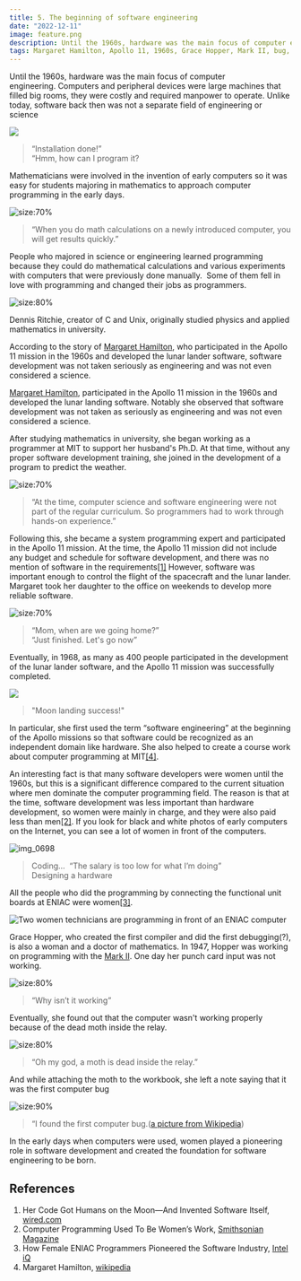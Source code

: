 ```yaml
---
title: 5. The beginning of software engineering
date: "2022-12-11"
image: feature.png
description: Until the 1960s, hardware was the main focus of computer engineering... 
tags: Margaret Hamilton, Apollo 11, 1960s, Grace Hopper, Mark II, bug, women, RMS
---
```


Until the 1960s, hardware was the main focus of computer engineering. Computers and peripheral devices were large machines that filled big rooms, they were costly and required manpower to operate. Unlike today, software back then was not a separate field of engineering or science

![](images/image10.png)
> “Installation done!” \
> “Hmm, how can I program it?

Mathematicians were involved in the invention of early computers so it was easy for students majoring in mathematics to approach computer programming in the early days.

![](images/image8.png "size:70%")
> “When you do math calculations on a newly introduced computer, you will get results quickly.”

People who majored in science or engineering learned programming because they could do mathematical calculations and various experiments with computers that were previously done manually.  Some of them fell in love with programming and changed their jobs as programmers.

![](images/image2.png "size:80%")

Dennis Ritchie, creator of C and Unix, originally studied physics and applied mathematics in university.

According to the story of [Margaret Hamilton](https://www.google.com/url?q=https://en.wikipedia.org/wiki/Margaret_Hamilton_\(software_engineer\)\&sa=D\&source=editors\&ust=1711344782241302\&usg=AOvVaw0bBc1TYrN-WqSclV4FS9H8), who participated in the Apollo 11 mission in the 1960s and developed the lunar lander software, software development was not taken seriously as engineering and was not even considered a science.

[Margaret Hamilton](https://www.google.com/url?q=https://en.wikipedia.org/wiki/Margaret_Hamilton_\(software_engineer\)\&sa=D\&source=editors\&ust=1711344782241610\&usg=AOvVaw0RDR6qlOSVo4LMEctuVd0y), participated in the Apollo 11 mission in the 1960s and developed the lunar landing software. Notably she observed that software development was not taken as seriously as engineering and was not even considered a science.

After studying mathematics in university, she began working as a programmer at MIT to support her husband's Ph.D. At that time, without any proper software development training, she joined in the development of a program to predict the weather.

![](images/image5.png "size:70%")
> “At the time, computer science and software engineering were not part of the regular curriculum. So programmers had to work through hands-on experience.”

Following this, she became a system programming expert and participated in the Apollo 11 mission. At the time, the Apollo 11 mission did not include any budget and schedule for software development, and there was no mention of software in the requirements[&lbrack;1&rbrack;][1] However, software was important enough to control the flight of the spacecraft and the lunar lander. Margaret took her daughter to the office on weekends to develop more reliable software.

![](images/image7.png "size:70%")
> “Mom, when are we going home?” \
> “Just finished. Let's go now”

Eventually, in 1968, as many as 400 people participated in the development of the lunar lander software, and the Apollo 11 mission was successfully completed.

![](images/image4.png)
> "Moon landing success!"

In particular, she first used the term “software engineering” at the beginning of the Apollo missions so that software could be recognized as an independent domain like hardware. She also helped to create a course work about computer programming at MIT[&lbrack;4&rbrack;][4].

An interesting fact is that many software developers were women until the 1960s, but this is a significant difference compared to the current situation where men dominate the computer programming field. The reason is that at the time, software development was less important than hardware development, so women were mainly in charge, and they were also paid less than men[&lbrack;2&rbrack;][2]. If you look for black and white photos of early computers on the Internet, you can see a lot of women in front of the computers.

![img\_0698](images/image1.png)
> Coding…  “The salary is too low for what I’m doing” \
> Designing a hardware

All the people who did the programming by connecting the functional unit boards at ENIAC were women[&lbrack;3&rbrack;][3].

![Two women technicians are programming in front of an ENIAC computer](images/image11.png "size:80%")

Grace Hopper, who created the first compiler and did the first debugging(?), is also a woman and a doctor of mathematics. In 1947, Hopper was working on programming with the [Mark II](https://www.google.com/url?q=https://en.wikipedia.org/wiki/Harvard_Mark_II\&sa=D\&source=editors\&ust=1711344782243847\&usg=AOvVaw3ByDRjzRpDHS4Qzy0FXlUZ). One day her punch card input was not working.

![](images/image3.png "size:80%")
> “Why isn’t it working”

Eventually, she found out that the computer wasn't working properly because of the dead moth inside the relay.

![](images/image9.png "size:80%")
> “Oh my god, a moth is dead inside the relay.”

And while attaching the moth to the workbook, she left a note saying that it was the first computer bug

![](images/image6.png "size:90%")
> “I found the first computer bug.([a picture from Wikipedia](https://en.wikipedia.org/wiki/Harvard_Mark_II%23/media/File:First_Computer_Bug,_1945.jpg))

In the early days when computers were used, women played a pioneering role in software development and created the foundation for software engineering to be born.

## References

1. Her Code Got Humans on the Moon—And Invented Software Itself, [wired.com](https://www.wired.com/2015/10/margaret-hamilton-nasa-apollo/)
2. Computer Programming Used To Be Women’s Work, [Smithsonian Magazine](http://www.smithsonianmag.com/smart-news/computer-programming-used-to-be-womens-work-718061/)
3. How Female ENIAC Programmers Pioneered the Software Industry, [Intel iQ](https://web.archive.org/web/20160716023848/https://iq.intel.com/how-female-eniac-programmers-pioneered-the-software-industry/)
4. Margaret Hamilton, [wikipedia](https://en.wikipedia.org/wiki/Margaret\_Hamilton\_(scientist))

[1]: https://www.wired.com/2015/10/margaret-hamilton-nasa-apollo/ "Her Code Got Humans on the Moon—And Invented Software Itself, wired.com"
[2]: http://www.smithsonianmag.com/smart-news/computer-programming-used-to-be-womens-work-718061/ "Computer Programming Used To Be Women’s Work, Smithsonian Magazine"
[3]: https://web.archive.org/web/20160716023848/https://iq.intel.com/how-female-eniac-programmers-pioneered-the-software-industry/ "How Female ENIAC Programmers Pioneered the Software Industry, Intel iQ"
[4]: https://en.wikipedia.org/wiki/Margaret\_Hamilton\_(scientist) "Margaret Hamilton, wikipedia"